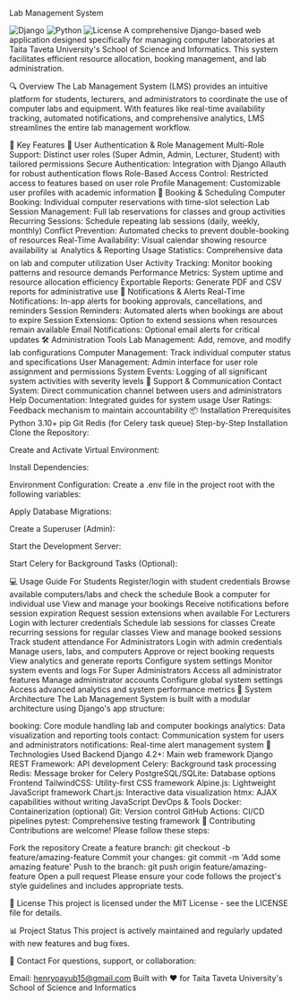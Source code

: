 Lab Management System

<img alt="Django" src="https://img.shields.io/badge/Django-4.2-green.svg">
<img alt="Python" src="https://img.shields.io/badge/Python-3.10+-blue.svg">
<img alt="License" src="https://img.shields.io/badge/License-MIT-yellow.svg">
A comprehensive Django-based web application designed specifically for managing computer laboratories at Taita Taveta University's School of Science and Informatics. This system facilitates efficient resource allocation, booking management, and lab administration.

🔍 Overview
The Lab Management System (LMS) provides an intuitive platform for students, lecturers, and administrators to coordinate the use of computer labs and equipment. With features like real-time availability tracking, automated notifications, and comprehensive analytics, LMS streamlines the entire lab management workflow.

🚀 Key Features
🔐 User Authentication & Role Management
Multi-Role Support: Distinct user roles (Super Admin, Admin, Lecturer, Student) with tailored permissions
Secure Authentication: Integration with Django Allauth for robust authentication flows
Role-Based Access Control: Restricted access to features based on user role
Profile Management: Customizable user profiles with academic information
📅 Booking & Scheduling
Computer Booking: Individual computer reservations with time-slot selection
Lab Session Management: Full lab reservations for classes and group activities
Recurring Sessions: Schedule repeating lab sessions (daily, weekly, monthly)
Conflict Prevention: Automated checks to prevent double-booking of resources
Real-Time Availability: Visual calendar showing resource availability
📊 Analytics & Reporting
Usage Statistics: Comprehensive data on lab and computer utilization
User Activity Tracking: Monitor booking patterns and resource demands
Performance Metrics: System uptime and resource allocation efficiency
Exportable Reports: Generate PDF and CSV reports for administrative use
🔔 Notifications & Alerts
Real-Time Notifications: In-app alerts for booking approvals, cancellations, and reminders
Session Reminders: Automated alerts when bookings are about to expire
Session Extensions: Option to extend sessions when resources remain available
Email Notifications: Optional email alerts for critical updates
🛠️ Administration Tools
Lab Management: Add, remove, and modify lab configurations
Computer Management: Track individual computer status and specifications
User Management: Admin interface for user role assignment and permissions
System Events: Logging of all significant system activities with severity levels
💬 Support & Communication
Contact System: Direct communication channel between users and administrators
Help Documentation: Integrated guides for system usage
User Ratings: Feedback mechanism to maintain accountability
📦 Installation
Prerequisites
Python 3.10+
pip
Git
Redis (for Celery task queue)
Step-by-Step Installation
Clone the Repository:

Create and Activate Virtual Environment:

Install Dependencies:

Environment Configuration: Create a .env file in the project root with the following variables:

Apply Database Migrations:

Create a Superuser (Admin):

Start the Development Server:

Start Celery for Background Tasks (Optional):

💻 Usage Guide
For Students
Register/login with student credentials
Browse available computers/labs and check the schedule
Book a computer for individual use
View and manage your bookings
Receive notifications before session expiration
Request session extensions when available
For Lecturers
Login with lecturer credentials
Schedule lab sessions for classes
Create recurring sessions for regular classes
View and manage booked sessions
Track student attendance
For Administrators
Login with admin credentials
Manage users, labs, and computers
Approve or reject booking requests
View analytics and generate reports
Configure system settings
Monitor system events and logs
For Super Administrators
Access all administrator features
Manage administrator accounts
Configure global system settings
Access advanced analytics and system performance metrics
🧩 System Architecture
The Lab Management System is built with a modular architecture using Django's app structure:

booking: Core module handling lab and computer bookings
analytics: Data visualization and reporting tools
contact: Communication system for users and administrators
notifications: Real-time alert management system
🧪 Technologies Used
Backend
Django 4.2+: Main web framework
Django REST Framework: API development
Celery: Background task processing
Redis: Message broker for Celery
PostgreSQL/SQLite: Database options
Frontend
TailwindCSS: Utility-first CSS framework
Alpine.js: Lightweight JavaScript framework
Chart.js: Interactive data visualization
htmx: AJAX capabilities without writing JavaScript
DevOps & Tools
Docker: Containerization (optional)
Git: Version control
GitHub Actions: CI/CD pipelines
pytest: Comprehensive testing framework
🤝 Contributing
Contributions are welcome! Please follow these steps:

Fork the repository
Create a feature branch: git checkout -b feature/amazing-feature
Commit your changes: git commit -m 'Add some amazing feature'
Push to the branch: git push origin feature/amazing-feature
Open a pull request
Please ensure your code follows the project's style guidelines and includes appropriate tests.

📝 License
This project is licensed under the MIT License - see the LICENSE file for details.

📊 Project Status
This project is actively maintained and regularly updated with new features and bug fixes.

📧 Contact
For questions, support, or collaboration:

Email: henryoayub15@gmail.com
Built with ❤️ for Taita Taveta University's School of Science and Informatics